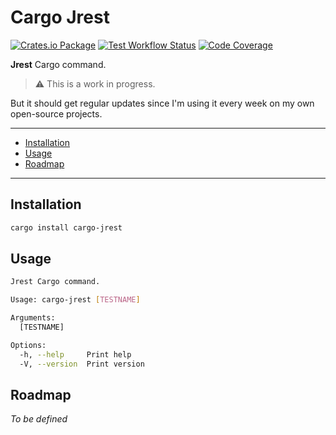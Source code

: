 # Cargo Jrest

[![Crates.io Package](https://img.shields.io/crates/v/jrest?style=for-the-badge)](https://crates.io/crates/jrest)
[![Test Workflow Status](https://img.shields.io/github/actions/workflow/status/ivangabriele/jrest/test.yml?label=Tests&style=for-the-badge)](https://github.com/ivangabriele/jrest/actions?query=branch%3Amain+workflow%3ATest++)
[![Code Coverage](https://img.shields.io/codecov/c/github/ivangabriele/jrest/main?style=for-the-badge)](https://app.codecov.io/github/ivangabriele/jrest)

**Jrest** Cargo command.

> ⚠️ This is a work in progress.
 
But it should get regular updates since I'm using it every week on my own open-source projects.

---

- [Installation](#installation)
- [Usage](#usage)
- [Roadmap](#roadmap)

---

## Installation

```sh
cargo install cargo-jrest
```

## Usage

```sh
Jrest Cargo command.

Usage: cargo-jrest [TESTNAME]

Arguments:
  [TESTNAME]  

Options:
  -h, --help     Print help
  -V, --version  Print version
```

## Roadmap

_To be defined_
